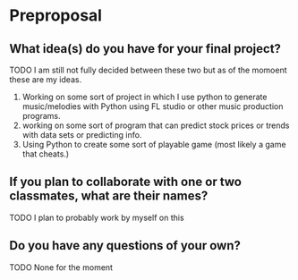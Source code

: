 # Preproposal

## What idea(s) do you have for your final project?
TODO
I am still not fully decided between these two but as of the momoent these are my ideas.

1. Working on some sort of project in which I use python to generate  music/melodies with Python using FL studio or other music production programs.
2. working on some sort of program that can predict stock prices or trends with data sets or predicting info.
3. Using Python to create some sort of playable game (most likely a game that cheats.)

## If you plan to collaborate with one or two classmates, what are their names?
TODO
I plan to probably work by myself on this 

## Do you have any questions of your own?
TODO
None for the moment 
